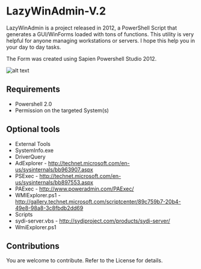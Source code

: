# LazyWinAdmin-V.2
LazyWinAdmin is a project released in 2012, a PowerShell Script that generates a GUI/WinForms loaded with tons of functions.
This utility is very helpful for anyone managing workstations or servers. I hope this help you in your day to day tasks.

The Form was created using Sapien Powershell Studio 2012.

![alt text](https://github.com/MinersWin/LazyWinAdmin_GUI/blob/master/Media/lwa-v0.4-main01.png "LazyWinAdmin")

## Requirements
 * Powershell 2.0
 * Permission on the targeted System(s)

## Optional tools
 * External Tools
  * SystemInfo.exe
  * DriverQuery
  * AdExplorer -  http://technet.microsoft.com/en-us/sysinternals/bb963907.aspx
  * PSExec - http://technet.microsoft.com/en-us/sysinternals/bb897553.aspx
  * PAExec - http://www.poweradmin.com/PAExec/
  * WMIExplorer.ps1 - http://gallery.technet.microsoft.com/scriptcenter/89c759b7-20b4-49e8-98a8-3c8fbdb2dd69
 * Scripts
  * sydi-server.vbs - http://sydiproject.com/products/sydi-server/
  * WmiExplorer.ps1

## Contributions
You are welcome to contribute. Refer to the License for details.
